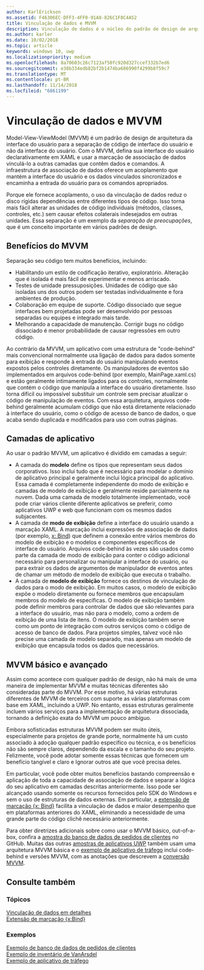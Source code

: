 ```yaml
---
author: KarlErickson
ms.assetid: F46306EC-DFF3-4FF0-91A8-826C1F8C4A52
title: Vinculação de dados e MVVM
description: Vinculação de dados é o núcleo do padrão de design de arquitetura Model-View-ViewModel (MVVM) da interface do usuário e permite que acoplamento entre o código de interface do usuário e não da interface do usuário.
ms.author: karler
ms.date: 10/02/2018
ms.topic: article
keywords: windows 10, uwp
ms.localizationpriority: medium
ms.openlocfilehash: 8a70603c26c7123af50fc920d327ccef332b7ed6
ms.sourcegitcommit: e38b334edb82bf2b1474ba686990f4299b8f59c7
ms.translationtype: MT
ms.contentlocale: pt-BR
ms.lasthandoff: 11/14/2018
ms.locfileid: "6861199"
---
```

# <a name="data-binding-and-mvvm"></a>Vinculação de dados e MVVM

Model-View-ViewModel (MVVM) é um padrão de design de arquitetura da interface do usuário para a separação de código de interface do usuário e não da interface do usuário. Com o MVVM, defina sua interface do usuário declarativamente em XAML e usar a marcação de associação de dados vinculá-lo a outras camadas que contêm dados e comandos. A infraestrutura de associação de dados oferece um acoplamento que mantém a interface do usuário e os dados vinculados sincronizados e encaminha a entrada do usuário para os comandos apropriados. 

Porque ele fornece acoplamento, o uso da vinculação de dados reduz o disco rígidas dependências entre diferentes tipos de código. Isso torna mais fácil alterar as unidades de código individuais (métodos, classes, controles, etc.) sem causar efeitos colaterais indesejados em outras unidades. Essa separação é um exemplo da *separação de preocupações*, que é um conceito importante em vários padrões de design. 

## <a name="benefits-of-mvvm"></a>Benefícios do MVVM

Separação seu código tem muitos benefícios, incluindo:

* Habilitando um estilo de codificação iterativo, exploratório. Alteração que é isolada é mais fácil de experimentar e menos arriscado.
* Testes de unidade pressuposições. Unidades de código que são isoladas uns dos outros podem ser testadas individualmente e fora ambientes de produção.
* Colaboração em equipe de suporte. Código dissociado que segue interfaces bem projetadas pode ser desenvolvido por pessoas separadas ou equipes e integrado mais tarde.
* Melhorando a capacidade de manutenção. Corrigir bugs no código dissociado é menor probabilidade de causar regressões em outro código.

Ao contrário da MVVM, um aplicativo com uma estrutura de "code-behind" mais convencional normalmente usa ligação de dados para dados somente para exibição e responde à entrada do usuário manipulando eventos expostos pelos controles diretamente. Os manipuladores de eventos são implementados em arquivos code-behind (por exemplo, MainPage.xaml.cs) e estão geralmente intimamente ligados para os controles, normalmente que contém o código que manipula a interface do usuário diretamente. Isso torna difícil ou impossível substituir um controle sem precisar atualizar o código de manipulação de eventos. Com essa arquitetura, arquivos code-behind geralmente acumulam código que não está diretamente relacionado à interface do usuário, como o código de acesso de banco de dados, o que acaba sendo duplicada e modificados para uso com outras páginas.

## <a name="app-layers"></a>Camadas de aplicativo

Ao usar o padrão MVVM, um aplicativo é dividido em camadas a seguir:

* A camada do **modelo** define os tipos que representam seus dados corporativos. Isso inclui tudo que é necessário para modelar o domínio de aplicativo principal e geralmente inclui lógica principal do aplicativo. Essa camada é completamente independente do modo de exibição e camadas de modelo de exibição e geralmente reside parcialmente na nuvem. Dada uma camada de modelo totalmente implementado, você pode criar vários cliente diferente aplicativos se preferir, como aplicativos UWP e web que funcionam com os mesmos dados subjacentes.
* A camada de **modo de exibição** define a interface do usuário usando a marcação XAML. A marcação inclui expressões de associação de dados (por exemplo, [x: Bind](https://docs.microsoft.com/windows/uwp/xaml-platform/x-bind-markup-extension)) que definem a conexão entre vários membros do modelo de exibição e o modelos e componentes específicos de interface do usuário. Arquivos code-behind às vezes são usados como parte da camada de modo de exibição para conter o código adicional necessário para personalizar ou manipular a interface do usuário, ou para extrair os dados de argumentos de manipulador de eventos antes de chamar um método de modelo de exibição que executa o trabalho. 
* A camada de **modelo de exibição** fornece os destinos de vinculação de dados para o modo de exibição. Em muitos casos, o modelo de exibição expõe o modelo diretamente ou fornece membros que encapsulam membros do modelo de específicas. O modelo de exibição também pode definir membros para controlar de dados que são relevantes para a interface do usuário, mas não para o modelo, como a ordem de exibição de uma lista de itens. O modelo de exibição também serve como um ponto de integração com outros serviços como o código de acesso de banco de dados. Para projetos simples, talvez você não precise uma camada de modelo separado, mas apenas um modelo de exibição que encapsula todos os dados que necessários. 

## <a name="basic-and-advanced-mvvm"></a>MVVM básico e avançado

Assim como acontece com qualquer padrão de design, não há mais de uma maneira de implementar MVVM e muitas técnicas diferentes são consideradas parte do MVVM. Por esse motivo, há várias estruturas diferentes de MVVM de terceiros com suporte as várias plataformas com base em XAML, incluindo a UWP. No entanto, essas estruturas geralmente incluem vários serviços para a implementação de arquitetura dissociada, tornando a definição exata do MVVM um pouco ambíguo. 

Embora sofisticadas estruturas MVVM podem ser muito úteis, especialmente para projetos de grande porte, normalmente há um custo associado à adoção qualquer padrão específico ou técnica, e os benefícios não são sempre claros, dependendo da escala e o tamanho do seu projeto. Felizmente, você pode adotar somente essas técnicas que fornecem um benefício tangível e claro e Ignorar outros até que você precisa deles. 

Em particular, você pode obter muitos benefícios bastando compreensão e aplicação de toda a capacidade de associação de dados e separar a lógica do seu aplicativo em camadas descritas anteriormente. Isso pode ser alcançado usando somente os recursos fornecidos pelo SDK do Windows e sem o uso de estruturas de dados externas. Em particular, a [extensão de marcação {x: Bind}](https://docs.microsoft.com/windows/uwp/xaml-platform/x-bind-markup-extension) facilita a vinculação de dados e maior desempenho que em plataformas anteriores do XAML, eliminando a necessidade de uma grande parte do código clichê necessário anteriormente.

Para obter diretrizes adicionais sobre como usar o MVVM básico, out-of-a-box, confira a [amostra do banco de dados de pedidos de clientes](https://github.com/Microsoft/Windows-appsample-customers-orders-database) no GitHub. Muitas das outras [amostras de aplicativos UWP](https://github.com/Microsoft?q=windows-appsample
) também usam uma arquitetura MVVM básica e o [exemplo de aplicativo de tráfego](https://github.com/Microsoft/Windows-appsample-trafficapp) inclui code-behind e versões MVVM, com as anotações que descrevem a [conversão MVVM](https://github.com/Microsoft/Windows-appsample-trafficapp/blob/MVVM/MVVM.md). 

## <a name="see-also"></a>Consulte também

### <a name="topics"></a>Tópicos

[Vinculação de dados em detalhes](https://docs.microsoft.com/windows/uwp/data-binding/data-binding-in-depth)  
[Extensão de marcação {x:Bind}](https://docs.microsoft.com/windows/uwp/xaml-platform/x-bind-markup-extension)  

### <a name="samples"></a>Exemplos

[Exemplo de banco de dados de pedidos de clientes](https://github.com/Microsoft/Windows-appsample-customers-orders-database)  
[Exemplo de inventário de VanArsdel](https://github.com/Microsoft/InventorySample)  
[Exemplo de aplicativo de tráfego](https://github.com/Microsoft/Windows-appsample-trafficapp)  
